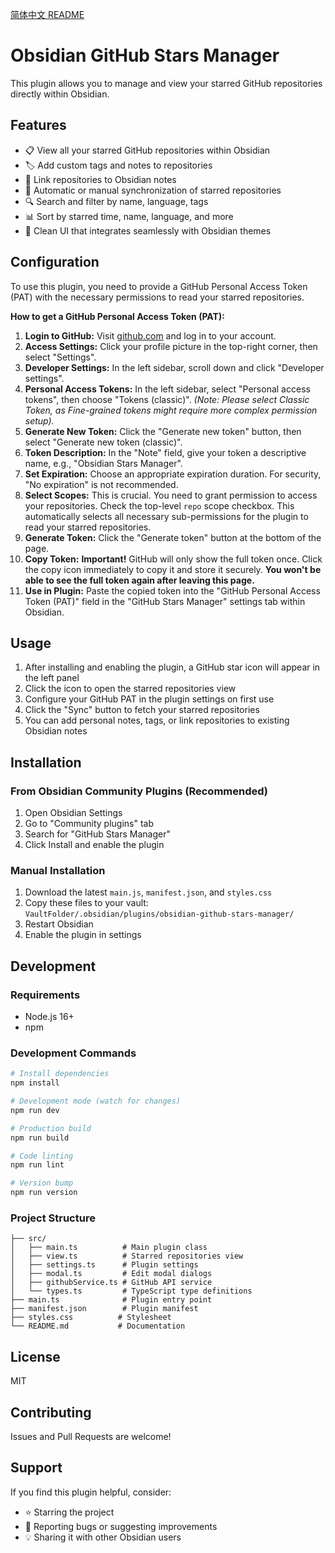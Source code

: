 [简体中文 README](README.md)

# Obsidian GitHub Stars Manager

This plugin allows you to manage and view your starred GitHub repositories directly within Obsidian.

## Features

- 📋 View all your starred GitHub repositories within Obsidian
- 🏷️ Add custom tags and notes to repositories
- 🔗 Link repositories to Obsidian notes
- 🔄 Automatic or manual synchronization of starred repositories
- 🔍 Search and filter by name, language, tags
- 📊 Sort by starred time, name, language, and more
- 🎨 Clean UI that integrates seamlessly with Obsidian themes

## Configuration

To use this plugin, you need to provide a GitHub Personal Access Token (PAT) with the necessary permissions to read your starred repositories.

**How to get a GitHub Personal Access Token (PAT):**

1.  **Login to GitHub:** Visit [github.com](https://github.com) and log in to your account.
2.  **Access Settings:** Click your profile picture in the top-right corner, then select "Settings".
3.  **Developer Settings:** In the left sidebar, scroll down and click "Developer settings".
4.  **Personal Access Tokens:** In the left sidebar, select "Personal access tokens", then choose "Tokens (classic)". *(Note: Please select Classic Token, as Fine-grained tokens might require more complex permission setup).*
5.  **Generate New Token:** Click the "Generate new token" button, then select "Generate new token (classic)".
6.  **Token Description:** In the "Note" field, give your token a descriptive name, e.g., "Obsidian Stars Manager".
7.  **Set Expiration:** Choose an appropriate expiration duration. For security, "No expiration" is not recommended.
8.  **Select Scopes:** This is crucial. You need to grant permission to access your repositories. Check the top-level `repo` scope checkbox. This automatically selects all necessary sub-permissions for the plugin to read your starred repositories.
9.  **Generate Token:** Click the "Generate token" button at the bottom of the page.
10. **Copy Token:** **Important!** GitHub will only show the full token once. Click the copy icon immediately to copy it and store it securely. **You won't be able to see the full token again after leaving this page.**
11. **Use in Plugin:** Paste the copied token into the "GitHub Personal Access Token (PAT)" field in the "GitHub Stars Manager" settings tab within Obsidian.

## Usage

1. After installing and enabling the plugin, a GitHub star icon will appear in the left panel
2. Click the icon to open the starred repositories view
3. Configure your GitHub PAT in the plugin settings on first use
4. Click the "Sync" button to fetch your starred repositories
5. You can add personal notes, tags, or link repositories to existing Obsidian notes

## Installation

### From Obsidian Community Plugins (Recommended)

1. Open Obsidian Settings
2. Go to "Community plugins" tab
3. Search for "GitHub Stars Manager"
4. Click Install and enable the plugin

### Manual Installation

1. Download the latest `main.js`, `manifest.json`, and `styles.css`
2. Copy these files to your vault: `VaultFolder/.obsidian/plugins/obsidian-github-stars-manager/`
3. Restart Obsidian
4. Enable the plugin in settings

## Development

### Requirements

- Node.js 16+
- npm

### Development Commands

```bash
# Install dependencies
npm install

# Development mode (watch for changes)
npm run dev

# Production build
npm run build

# Code linting
npm run lint

# Version bump
npm run version
```

### Project Structure

```
├── src/
│   ├── main.ts          # Main plugin class
│   ├── view.ts          # Starred repositories view
│   ├── settings.ts      # Plugin settings
│   ├── modal.ts         # Edit modal dialogs
│   ├── githubService.ts # GitHub API service
│   └── types.ts         # TypeScript type definitions
├── main.ts              # Plugin entry point
├── manifest.json        # Plugin manifest
├── styles.css          # Stylesheet
└── README.md           # Documentation
```

## License

MIT

## Contributing

Issues and Pull Requests are welcome!

## Support

If you find this plugin helpful, consider:

- ⭐ Starring the project
- 🐛 Reporting bugs or suggesting improvements
- 💡 Sharing it with other Obsidian users

